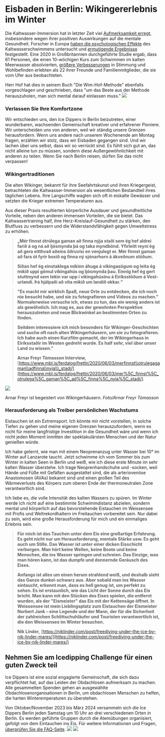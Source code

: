 # **Eisbaden in Berlin: Wikingererlebnis im Winter**

Die Kaltwasser-Immersion hat in letzter Zeit viel [Aufmerksamkeit erregt](https://www.nytimes.com/2021/01/01/style/cold-water-swimming-benefits.html), insbesondere wegen ihrer positiven Auswirkungen auf die mentale Gesundheit. Forscher in Europa [haben die psychologischen Effekte](https://www.sciencedirect.com/science/article/abs/pii/S1550830720300859) des Kaltwasserschwimmens untersucht und [ermutigende Ergebnisse](https://pubmed.ncbi.nlm.nih.gov/15253480/) festgestellt. Eine 2020 in Großbritannien durchgeführte Studie ergab, dass 61 Personen, die einen 10-wöchigen Kurs zum Schwimmen im kalten Meerwasser absolvierten, [größere Verbesserungen](https://onlinelibrary.wiley.com/doi/10.1002/lim2.12) in Stimmung und Wohlbefinden erlebten als 22 ihrer Freunde und Familienmitglieder, die sie vom Ufer aus beobachteten.

Herr Hof hat dies in seinem Buch "Die Wim-Hof-Methode" ebenfalls vorgeschlagen und geschrieben, dass "um das Beste aus der Methode herauszuholen, man sich mental darauf einlassen muss." ![](https://images.prismic.io/syntia/1cb1f458-0460-4e0b-97d5-a1e306d6b785_IMG_20231118_153346.jpg?auto=compress,format)

### **Verlassen Sie Ihre Komfortzone**

Wir entschieden uns, den Ice Dippers in Berlin beizutreten, einer wunderbaren, wachsenden Gemeinschaft kreativer und erfahrener Pioniere. Wir unterscheiden uns von anderen, weil wir ständig unsere Grenzen herausfordern. Wenn uns andere nach unserem Wochenende am Montag fragen, erzählen wir stolz, dass wir Eisbaden gegangen sind. Und wir lachen über uns selbst, dass wir so verrückt sind. Es fühlt sich gut an, das nicht alleine tun zu müssen, sondern diese Außergewöhnlichkeit mit anderen zu teilen. Wenn Sie nach Berlin reisen, dürfen Sie das nicht verpassen!

### **Wikingertraditionen**

Die alten Wikinger, bekannt für ihre Seefahrtskunst und ihren Kriegergeist, betrachteten die Kaltwasser-Immersion als wesentlichen Bestandteil ihres täglichen Lebens. Ihre Langschiffe wagten sich oft in eiskalte Gewässer und setzten die Krieger extremen Temperaturen aus.

Aus dieser Praxis resultierten körperliche Ausdauer und gesundheitliche Vorteile, neben den anderen immensen Vorteilen, die sie bietet. Das Kaltwassertraining half, ihre Herz-Kreislauf-Gesundheit zu stärken, den Blutfluss zu verbessern und die Widerstandsfähigkeit gegen Umweltstress zu erhöhen.

> **„Mér finnst ótrú­lega gam­an að finna nýja staði sem ég hef aldrei farið á og ná að ljós­mynda þá og taka mynd­bönd. Yf­ir­leitt reyni ég að gera eitt­hvað aðeins öðru­vísi en venju­legt er. Mér finnst gam­an að fara út fyr­ir boxið og finna ný sjón­ar­horn á ákveðnum stöðum.**
> 
> **Síðan hef ég ein­stak­lega mik­inn áhuga á vík­inga­sög­um og leita ég mikið uppi göm­ul vík­inga­hús og ljós­mynda þau. Einnig hef ég gert stutt­mynd sem tek­in var upp í vík­inga­hús­inu á Ei­ríks­stöðum á Vest­ur­landi. Þá hjálpaði að vita mikið um landið okk­ar.“**

> **"Es macht mir wirklich Spaß, neue Orte zu entdecken, die ich noch nie besucht habe, und sie zu fotografieren und Videos zu machen." Normalerweise versuche ich, etwas zu tun, das ein wenig anders ist als gewöhnlich. Ich mag es, aus der gewohnten Perspektive herauszutreten und neue Blickwinkel an bestimmten Orten zu finden.**
> 
> **Seitdem interessiere ich mich besonders für Wikinger-Geschichten und suche oft nach alten Wikingerhäusern, um sie zu fotografieren. Ich habe auch einen Kurzfilm gemacht, der im Wikingerhaus in Eiríksstaðir im Westen gedreht wurde. Es half sehr, viel über unser Land zu wissen."**
> 
> **Arnar Freyr Tómasson Interview,** [https://www.mbl.is/ferdalog/frettir/2020/06/03/merfinnst\\otrulegagaman\\adfinna\\nyja\\\_stadi/](https://www.mbl.is/ferdalog/frettir/2020/06/03/mer%5C_finnst%5C_otrulega%5C_gaman%5C_ad%5C_finna%5C_nyja%5C_stadi/)

![](https://images.prismic.io/syntia/58f9cd20-f291-4e56-a352-8d829349a54f_1210021.jpg?auto=compress,format)

Arn­ar Freyr ist begeistert von Wikingerhäusern. _Foto/​Arn­ar Freyr Tóm­as­son_

### **Herausforderung als Treiber persönlichen Wachstums**

Eistauchen ist ein Extremsport. Ich könnte mir nicht vorstellen, in solche Tiefen zu gehen und meine eigenen Grenzen herauszufordern, wenn es nicht für meine langfristige Investition in die Gesundheit wäre und wenn ich nicht jeden Moment inmitten der spektakulärsten Menschen und der Natur genießen würde.

Ich habe gelernt, wie man mit einem Neoprenanzug unter Wasser bei 10° im Winter auf Lanzarote taucht. Jetzt schwimme ich vom Sommer bis zum Winter in kalten Seen in Berlin und weiß, wie ich diese erste Minute im sehr kalten Wasser überstehe. Ich trage Neoprenhandschuhe und -socken, weil Hände und Füße mit Gefäßen ausgestattet sind, die als arteriovenöse Anastomosen (AVAs) bekannt sind und einen großen Teil des Wärmeverlusts des Körpers zum oberen Ende der thermoneutralen Zone verantwortlich sind.

Ich liebe es, die volle Intensität des kalten Wassers zu spüren. Im Winter werde ich nicht auf eine bestimmte Schwimmdistanz abzielen, sondern mental und körperlich auf das bevorstehende Eistauchen im Weissensee mit Profis und Weltrekordhaltern im Freitauchen vorbereitet sein. Nur dabei zu sein, wird eine große Herausforderung für mich und ein einmaliges Erlebnis sein.

> **Für mich ist das Tauchen unter dem Eis eine großartige Erfahrung. Es geht nicht nur um Herausforderung, mentale Stärke usw. Es geht auch um Stille. Das Wasser ist unter einer dicken Eisschicht verborgen. Man hört keine Wellen, keine Boote und keine Menschen, die ins Wasser springen und schreien. Das Einzige, was man hören kann, ist das dumpfe und donnernde Geräusch des Eises.**
> 
> **Anfangs ist alles um einen herum strahlend weiß, und deshalb sieht das Ganze dunkel-schwarz aus. Aber sobald man ins Wasser eintaucht, erkennt man, dass es hell genug ist, um perfekt zu sehen. Es ist erstaunlich, wie das Licht der Sonne durch das Eis bricht. Man kann mit den Stücken des Eises spielen, die entfernt wurden, als der "Eismeister" das Eis mit der Kettensäge öffnet. In Weissensee ist mein Lieblingsplatz zum Eistauchen der Eismeister Norbert Jank – eine Legende und der Mann, der für die Sicherheit der zahlreichen Schlittschuhläufer und Touristen verantwortlich ist, die den Weissensee im Winter besuchen.**
> 
> **Nik Linder,** [https://niklinder.com/post/freediving-under-the-ice-by-nik-linder-mares/](https://niklinder.com/post/freediving-under-the-ice-by-nik-linder-mares/)

## **Nehmen Sie am Icedipping Challenge für einen guten Zweck teil**

Ice Dippers ist eine sozial engagierte Gemeinschaft, die sich dazu verpflichtet hat, auf das Leiden der Obdachlosen aufmerksam zu machen. Alle gesammelten Spenden gehen an ausgewählte Obdachlosenorganisationen in Berlin, um obdachlosen Menschen zu helfen, die harten Winteremperaturen zu überstehen.

Von Oktober/November 2023 bis März 2024 versammeln sich die Ice Dippers Berlin jeden Samstag um 10 Uhr an drei verschiedenen Orten in Berlin. Es werden geführte Gruppen durch die Atemübungen organisiert, gefolgt von dem Eintauchen ins Eis. Für weitere Informationen und Fragen, [überprüfen Sie die FAQ-Seite](https://icedippers.com/faq). ![](https://images.prismic.io/syntia/871cbb56-8c74-4dd1-a71b-4a9d6577ba68_20231118_105312-fotor-20231119221033.jpg?auto=compress,format) ![](https://images.prismic.io/syntia/3e5a1f14-0437-454e-ae98-2c66172e48f8_20231118_113549-fotor-20231119221344.jpg?auto=compress,format)